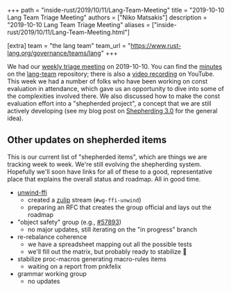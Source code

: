 +++
path = "inside-rust/2019/10/11/Lang-Team-Meeting"
title = "2019-10-10 Lang Team Triage Meeting"
authors = ["Niko Matsakis"]
description = "2019-10-10 Lang Team Triage Meeting"
aliases = ["inside-rust/2019/10/11/Lang-Team-Meeting.html"]

[extra]
team = "the lang team"
team_url = "https://www.rust-lang.org/governance/teams/lang"
+++

We had our [weekly triage meeting] on 2019-10-10. You can find the
[minutes] on the [lang-team] repository; there is also a [video
recording] on YouTube. This week we had a number of folks who have
been working on const evaluation in attendance, which gave us an
opportunity to dive into some of the complexities involved there. We
also discussed how to make the const evaluation effort into a
"shepherded project", a concept that we are still actively developing
(see my blog post on [Shepherding 3.0] for the general idea).

## Other updates on shepherded items

This is our current list of "shepherded items", which are things we
are tracking week to week. We're still evolving the shepherding
system. Hopefully we'll soon have links for all of these to a good,
representative place that explains the overall status and roadmap. All
in good time.

* [unwind-ffi]
    * created a [zulip] stream (`#wg-ffi-unwind`)
    * preparing an RFC that creates the group official and lays out the roadmap
* "object safety" group (e.g., [#57893])
    * no major updates, still iterating on the "in progress" branch 
* re-rebalance coherence
    * we have a spreadsheet mapping out all the possible tests
    * we'll fill out the matrix, but probably ready to stabilize 🎉
* stabilize proc-macros generating macro-rules items
    * waiting on a report from pnkfelix
* grammar working group
    * no updates

[weekly triage meeting]: https://github.com/rust-lang/lang-team/#meeting-calendara
[minutes]: https://github.com/rust-lang/lang-team/blob/master/minutes/2019-10-10.md
[lang-team]: https://github.com/rust-lang/lang-team/
[video recording]: https://youtu.be/QvE9-zce5_4
[Shepherding 3.0]: http://smallcultfollowing.com/babysteps/blog/2019/09/11/aic-shepherds-3-0/
[zulip]: http://smallcultfollowing.com/babysteps/blog/2019/09/11/aic-shepherds-3-0/
[#57893]: http://smallcultfollowing.com/babysteps/blog/2019/09/11/aic-shepherds-3-0/
[unwind-ffi]: https://github.com/nikomatsakis/project-ffi-unwind
